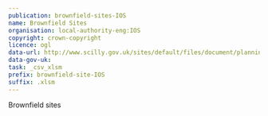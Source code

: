 ```yaml
---
publication: brownfield-sites-IOS
name: Brownfield Sites
organisation: local-authority-eng:IOS
copyright: crown-copyright
licence: ogl
data-url: http://www.scilly.gov.uk/sites/default/files/document/planning/Isles%20of%20Scilly%20Brownfield%20Land%20Register%20v1.0.xlsm
data-gov-uk: 
task: _csv_xlsm
prefix: brownfield-site-IOS
suffix: .xlsm
---
```


Brownfield sites

